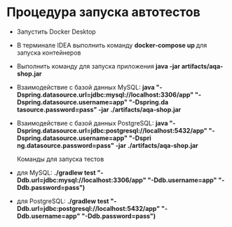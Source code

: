# Процедура запуска автотестов
- Запустить Docker Desktop
- В терминале IDEA выполнить команду <b> docker-compose up </b> для запуска контейнеров
- Выполнить команду для запуска приложения <b>  java -jar artifacts/aqa-shop.jar </b>
- Взаимодействие с базой данных MySQL:  <b>  java "-Dspring.datasource.url=jdbc:mysql://localhost:3306/app" "-Dspring.datasource.username=app" "-Dspring.da tasource.password=pass" -jar ./artifacts/aqa-shop.jar </b>
- Взаимодействие с базой данных PostgreSQL:   <b> java "-Dspring.datasource.url=jdbc:postgresql://localhost:5432/app" "-Dspring.datasource.username=app" "-Dspri ng.datasource.password=pass" -jar ./artifacts/aqa-shop.jar </b>

  Команды для запуска тестов
- для MySQL:  <b> ./gradlew test "-Ddb.url=jdbc:mysql://localhost:3306/app" "-Ddb.username=app" "-Ddb.password=pass") </b>
- для PostgreSQL:  <b> \./gradlew test "-Ddb.url=jdbc:postgresql://localhost:5432/app" "-Ddb.username=app" "-Ddb.password=pass") </b>
